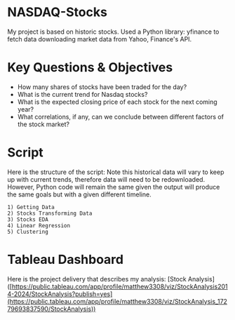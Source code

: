 # NASDAQ-Stocks

My project is based on historic stocks. Used a Python library: yfinance to fetch data downloading market data from Yahoo, Finance's API.

# Key Questions & Objectives

* How many shares of stocks have been traded for the day?
* What is the current trend for Nasdaq stocks?
* What is the expected closing price of each stock for the next coming year?
* What correlations, if any, can we conclude between different factors of the stock market?

# Script

Here is the structure of the script: Note this historical data will vary to keep up with current trends, therefore data will need to be redownloaded. However, Python code will remain the same given the output will produce the same goals but with a given different timeline.
```
1) Getting Data
2) Stocks Transforming Data
3) Stocks EDA
4) Linear Regression
5) Clustering

```
# Tableau Dashboard

Here is the project delivery that describes my analysis: [Stock Analysis] ([https://public.tableau.com/app/profile/matthew3308/viz/StockAnalysis2014-2024/StockAnalysis?publish=yes](https://public.tableau.com/app/profile/matthew3308/viz/StockAnalysis_17279693837590/StockAnalysis))
